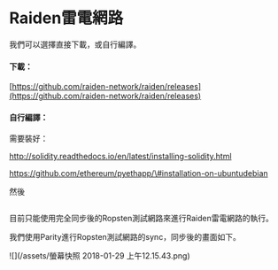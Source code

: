 # Raiden雷電網路

我們可以選擇直接下載，或自行編譯。

#### 下載：

[https://github.com/raiden-network/raiden/releases](https://github.com/raiden-network/raiden/releases)

#### 自行編譯：

需要裝好：

http://solidity.readthedocs.io/en/latest/installing-solidity.html

https://github.com/ethereum/pyethapp/\#installation-on-ubuntudebian

然後

```

```

目前只能使用完全同步後的Ropsten測試網路來進行Raiden雷電網路的執行。

我們使用Parity進行Ropsten測試網路的sync，同步後的畫面如下。

![](/assets/螢幕快照 2018-01-29 上午12.15.43.png)

